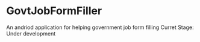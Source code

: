 # GovtJobFormFiller
An andriod application for helping government job form filling
Curret Stage: Under development
